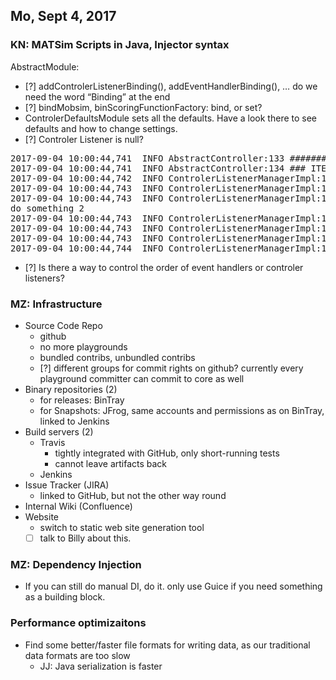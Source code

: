 ## Mo, Sept 4, 2017

### KN: MATSim Scripts in Java, Injector syntax

AbstractModule:
* [?] addControlerListenerBinding(), addEventHandlerBinding(), … do we need the word “Binding” at the end
* [?] bindMobsim, binScoringFunctionFactory: bind, or set?
* ControlerDefaultsModule sets all the defaults. Have a look there to see defaults and how to change settings.
* [?] Controler Listener is null?
<pre>
2017-09-04 10:00:44,741  INFO AbstractController:133 ###################################################
2017-09-04 10:00:44,741  INFO AbstractController:134 ### ITERATION 0 BEGINS
2017-09-04 10:00:44,742  INFO ControlerListenerManagerImpl:145 calling notifyIterationStarts on org.matsim.analysis.LegHistogramListener
2017-09-04 10:00:44,743  INFO ControlerListenerManagerImpl:145 calling notifyIterationStarts on org.matsim.analysis.LinkStatsControlerListener
2017-09-04 10:00:44,743  INFO ControlerListenerManagerImpl:145 calling notifyIterationStarts on playground.mrieser.devmtg2017.IntroKai.XxxControlerListener
do something 2
2017-09-04 10:00:44,743  INFO ControlerListenerManagerImpl:145 calling notifyIterationStarts on org.matsim.core.replanning.ReplanningContextImpl
2017-09-04 10:00:44,743  INFO ControlerListenerManagerImpl:145 calling notifyIterationStarts on null
2017-09-04 10:00:44,743  INFO ControlerListenerManagerImpl:145 calling notifyIterationStarts on null
2017-09-04 10:00:44,744  INFO ControlerListenerManagerImpl:148 [it.0] all ControlerIterationStartsListeners called.
</pre>
* [?] Is there a way to control the order of event handlers or controler listeners?


### MZ: Infrastructure

* Source Code Repo
    * github
    * no more playgrounds
    * bundled contribs, unbundled contribs
    * [?] different groups for commit rights on github? currently every playground committer can commit to core as well
* Binary repositories (2)
    * for releases: BinTray
    * for Snapshots: JFrog, same accounts and permissions as on BinTray, linked to Jenkins
* Build servers (2)
    * Travis
        * tightly integrated with GitHub, only short-running tests
        * cannot leave artifacts back
    * Jenkins
* Issue Tracker (JIRA)
    * linked to GitHub, but not the other way round
* Internal Wiki (Confluence)
* Website
    * switch to static web site generation tool
    * [ ] talk to Billy about this.

### MZ: Dependency Injection

* If you can still do manual DI, do it. only use Guice if you need something as a building block.



### Performance optimizaitons

* Find some better/faster file formats for writing data, as our traditional data formats are too slow
    * JJ: Java serialization is faster


